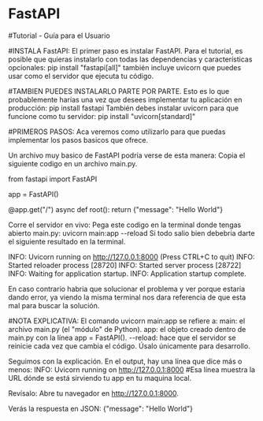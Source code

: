 # FastAPI

#Tutorial - Guía para el Usuario

#INSTALA FastAPI:
El primer paso es instalar FastAPI.
Para el tutorial, es posible que quieras instalarlo con todas las dependencias y características opcionales: pip install "fastapi[all]"
también incluye uvicorn que puedes usar como el servidor que ejecuta tu código.

#TAMBIEN PUEDES INSTALARLO PARTE POR PARTE.
Esto es lo que probablemente harías una vez que desees implementar tu aplicación en producción: pip install fastapi
También debes instalar uvicorn para que funcione como tu servidor: pip install "uvicorn[standard]"

#PRIMEROS PASOS:
Aca veremos como utilizarlo para que puedas implementar los pasos basicos que ofrece.

Un archivo muy basico de FastAPI podría verse de esta manera:
Copia el siguiente codigo en un archivo main.py.

from fastapi import FastAPI

app = FastAPI()


@app.get("/")
async def root():
    return {"message": "Hello World"}       


Corre el servidor en vivo:
Pega este codigo en la terminal donde tengas abierto main.py: uvicorn main:app --reload
Si todo salio bien debebria darte el siguiente resultado en la terminal.

INFO:     Uvicorn running on http://127.0.0.1:8000 (Press CTRL+C to quit)
INFO:     Started reloader process [28720]
INFO:     Started server process [28722]
INFO:     Waiting for application startup.
INFO:     Application startup complete.

En caso contrario habria que solucionar el problema y ver porque estaria dando error, ya viendo la misma terminal nos dara referencia de que esta mal para buscar la solución.

#NOTA EXPLICATIVA:
El comando uvicorn main:app se refiere a:
main: el archivo main.py (el "módulo" de Python).
app: el objeto creado dentro de main.py con la línea app = FastAPI().
--reload: hace que el servidor se reinicie cada vez que cambia el código. Úsalo únicamente para desarrollo.

Seguimos con la explicación.
En el output, hay una línea que dice más o menos: INFO: Uvicorn running on http://127.0.0.1:8000  #Esa línea muestra la URL dónde se está sirviendo tu app en tu maquina local.

Revísalo:
Abre tu navegador en http://127.0.0.1:8000.

Verás la respuesta en JSON: {"message": "Hello World"}





















